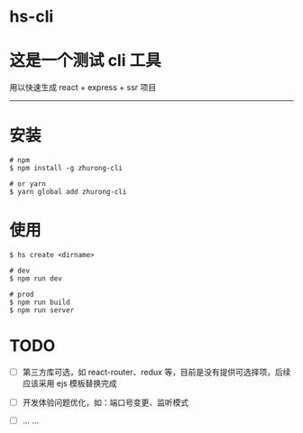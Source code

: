 # hs-cli

# 这是一个测试 cli 工具

用以快速生成 react + express + ssr 项目

------



# 安装

```
# npm
$ npm install -g zhurong-cli

# or yarn
$ yarn global add zhurong-cli
```

# 使用

```
$ hs create <dirname>

# dev 
$ npm run dev

# prod
$ npm run build
$ npm run server
```

# TODO

- [ ] 第三方库可选，如 react-router、redux 等，目前是没有提供可选择项，后续应该采用 ejs 模板替换完成
- [ ] 开发体验问题优化，如：端口号变更、监听模式
- [ ] ... ...

